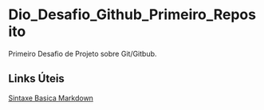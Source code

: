 # Dio_Desafio_Github_Primeiro_Reposito
Primeiro Desafio de Projeto sobre Git/Gitbub.

## Links Úteis
[Sintaxe Basica Markdown](https://www.markdownguide.org/basic-syntax/)
